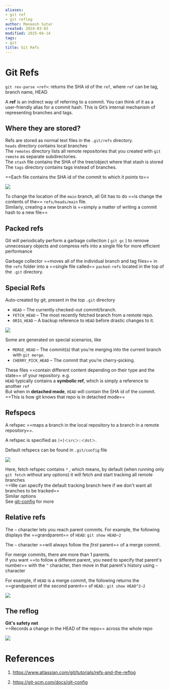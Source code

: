 ```yaml
---
aliases:
- git ref
- git reflog
author: Maneesh Sutar
created: 2024-03-03
modified: 2025-04-14
tags:
- git
title: Git Refs
---
```


# Git Refs

`git rev-parse <ref>`: returns the SHA id of the `ref`, where `ref` can be tag, branch name, HEAD

A **ref** is an indirect way of referring to a commit. You can think of it as a user-friendly alias for a commit hash. This is Git’s internal mechanism of representing branches and tags.

## Where they are stored?

Refs are stored as normal text files in the `.git/refs` directory.  
`heads` directory contains local branches  
The `remotes` directory lists all remote repositories that you created with `git remote` as separate subdirectories.  
The `stash` file contains the SHA of the tree/object where that stash is stored  
The `tags` directory contains tags instead of branches.

==Each file contains the SHA id of the commit to which it points to==

![](Artifacts/git_refs.png)

To change the location of the `main` branch, all Git has to do ==is change the contents of the== `refs/heads/main` file.  
Similarly, creating a new branch is ==simply a matter of writing a commit hash to a new file==

## Packed refs

Git will periodically perform a garbage collection ( `git gc` ) to remove unnecessary objects and compress refs into a single file for more efficient performance

Garbage collector ==moves all of the individual branch and tag files== in the `refs` folder into a ==single file called== `packed-refs` located in the top of the `.git` directory.

## Special Refs

Auto-created by git, present in the top `.git` directory

* `HEAD` – The currently checked-out commit/branch.
* `FETCH_HEAD` – The most recently fetched branch from a remote repo.
* `ORIG_HEAD` – A backup reference to `HEAD` before drastic changes to it.

![](Artifacts/git_special_refs.png)

Some are generated on special scenarios, like

* `MERGE_HEAD` – The commit(s) that you’re merging into the current branch with `git merge`.
* `CHERRY_PICK_HEAD` – The commit that you’re cherry-picking.

These files ==contain different content depending on their type and the state== of your repository. e.g.  
`HEAD` typically contains a **symbolic ref**, which is simply a reference to another `ref`  
But when in **detached mode**, `HEAD` will contain the SHA id of the commit. ==This is how git knows that repo is in detached mode==

## Refspecs

A refspec ==maps a branch in the local repository to a branch in a remote repository==.

A refspec is specified as `[+]＜src＞:＜dst＞`.

Default refspecs can be found in `.git/config` file

![](Artifacts/git_refs_1.png)

Here, fetch refspec contains `*` , which means, by default (when running only `git fetch` without any options) it will fetch and start tracking all remote branches  
==We can specify the default tracking branch here if we don't want all branches to be tracked==  
Similar options  
See [git-config](https://git-scm.com/docs/git-config) for more

## Relative refs

The `~` character lets you reach parent commits. For example, the following displays the ==grandparent== of `HEAD`: `git show HEAD~2`

The `~` character ==will always follow the *first* parent== of a merge commit.

For merge commits, there are more than 1 parents.  
If you want ==to follow a different parent, you need to specify that parent's number== with the `^` character, then move in that parent's history using `~` character

For example, if `HEAD` is a merge commit, the following returns the ==grandparent of the second parent== of `HEAD`.: `git show HEAD^2~2`

![](Artifacts/git_parents.png)

## The reflog

**Git's safety net**  
==Records a change in the HEAD of the repo== across the whole repo

![](Artifacts/git_reflog.png)

# References

1. <https://www.atlassian.com/git/tutorials/refs-and-the-reflog>

1. <https://git-scm.com/docs/git-config>
